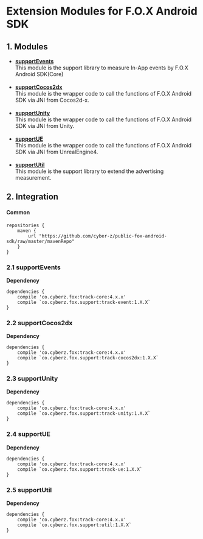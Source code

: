 # Extension Modules for F.O.X Android SDK

## 1. Modules

* **[supportEvents](#supportevents)**<br>This module is the support library to measure In-App events by F.O.X Android SDK(Core)
<br><br>
* **[supportCocos2dx](#supportcocos2dx)**<br>This module is the wrapper code to call the functions of F.O.X Android SDK via JNI from Cocos2d-x.
<br><br>
* **[supportUnity](#supportunity)**<br>This module is the wrapper code to call the functions of F.O.X Android SDK via JNI from Unity.
<br><br>
* **[supportUE](#supportue)**<br>This module is the wrapper code to call the functions of F.O.X Android SDK via JNI from UnrealEngine4.
<br><br>
* **[supportUtil](#supportutil)**<br>This module is the support library to extend the advertising measurement.

## 2. Integration

#### **Common**

```
repositories {
    maven {
        url "https://github.com/cyber-z/public-fox-android-sdk/raw/master/mavenRepo"
    }
}
```

<div id="supportevents"></div>

### 2.1 supportEvents

**Dependency**
```
dependencies {
    compile 'co.cyberz.fox:track-core:4.x.x'
    compile `co.cyberz.fox.support:track-event:1.X.X`
}
```

<div id="supportcocos2dx"></div>

### 2.2 supportCocos2dx

**Dependency**
```
dependencies {
    compile 'co.cyberz.fox:track-core:4.x.x'
    compile `co.cyberz.fox.support:track-cocos2dx:1.X.X`
}
```

<div id="supportunity"></div>

### 2.3 supportUnity

**Dependency**
```
dependencies {
    compile 'co.cyberz.fox:track-core:4.x.x'
    compile `co.cyberz.fox.support:track-unity:1.X.X`
}
```

<div id="supportue"></div>

### 2.4 supportUE

**Dependency**
```
dependencies {
    compile 'co.cyberz.fox:track-core:4.x.x'
    compile `co.cyberz.fox.support:track-ue:1.X.X`
}
```

<div id="supportutil"></div>

### 2.5 supportUtil

**Dependency**
```
dependencies {
    compile 'co.cyberz.fox:track-core:4.x.x'
    compile `co.cyberz.fox.support:util:1.X.X`
}
```